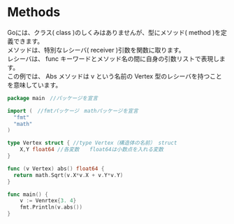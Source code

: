 # Methods

Goには、クラス( class )のしくみはありませんが、型にメソッド( method )を定義できます。<br>
メソッドは、特別なレシーバ( receiver )引数を関数に取ります。<br>
レシーバは、 func キーワードとメソッド名の間に自身の引数リストで表現します。<br>
この例では、 Abs メソッドは v という名前の Vertex 型のレシーバを持つことを意味しています。<br>

```go
package main　//パッケージを宣言

import (　//fmtパッケージ　mathパッケージを宣言
  "fmt"
  "math"
)

type Vertex struct { //type Vertex（構造体の名前） struct
    X,Y float64 //各変数　　float64は小数点を入れる変数
}

func (v Vertex) abs() float64 {　
  return math.Sqrt(v.X*v.X + v.Y*v.Y)
}

func main() {
    v := Venrtex{3. 4}
    fmt.Println(v.abs())
}
```
